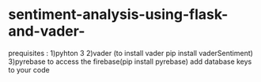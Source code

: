 # sentiment-analysis-using-flask-and-vader-
prequisites :
 1)pyhton 3
 2)vader (to install vader pip install vaderSentiment)
 3)pyrebase to access the firebase(pip install pyrebase)
add database keys to your code 

 
